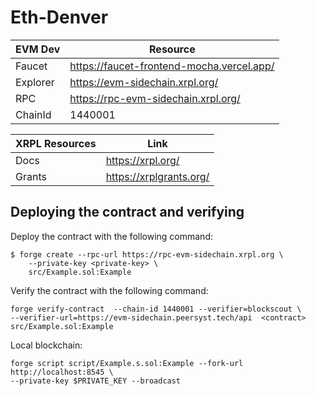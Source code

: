 # Eth-Denver

|EVM Dev|Resource|
|---|---|
|Faucet|https://faucet-frontend-mocha.vercel.app/|
|Explorer|https://evm-sidechain.xrpl.org/|
|RPC|https://rpc-evm-sidechain.xrpl.org/|
|ChainId|1440001|

|XRPL Resources|Link|
|---|---|
|Docs|https://xrpl.org/|
|Grants|https://xrplgrants.org/|

## Deploying the contract and verifying
Deploy the contract with the following command:
```
$ forge create --rpc-url https://rpc-evm-sidechain.xrpl.org \
    --private-key <private-key> \
    src/Example.sol:Example
```

Verify the contract with the following command:
```
forge verify-contract  --chain-id 1440001 --verifier=blockscout \
--verifier-url=https://evm-sidechain.peersyst.tech/api  <contract>   src/Example.sol:Example
```

Local blockchain:
```
forge script script/Example.s.sol:Example --fork-url http://localhost:8545 \
--private-key $PRIVATE_KEY --broadcast
```